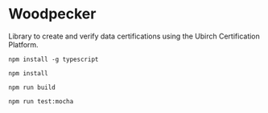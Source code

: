 # Woodpecker

Library to create and verify data certifications using the Ubirch Certification Platform.

`npm install -g typescript`

`npm install`

`npm run build`

`npm run test:mocha`





